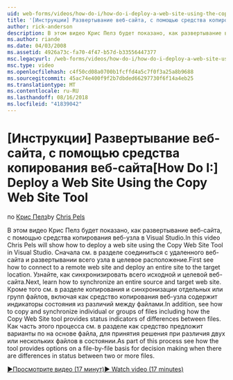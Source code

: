 ```yaml
---
uid: web-forms/videos/how-do-i/how-do-i-deploy-a-web-site-using-the-copy-web-site-tool
title: '[Инструкции] Развертывание веб-сайта, с помощью средства копирования веб-сайта | Документация Майкрософт'
author: rick-anderson
description: В этом видео Крис Пелз будет показано, как развертывание веб-сайта, с помощью средства копирования веб-узла в Visual Studio. Сначала посмотреть, как подключиться к удаленной веб-сайта и...
ms.author: riande
ms.date: 04/03/2008
ms.assetid: 4926a73c-fa70-4f47-b57d-b33556447377
msc.legacyurl: /web-forms/videos/how-do-i/how-do-i-deploy-a-web-site-using-the-copy-web-site-tool
msc.type: video
ms.openlocfilehash: c4f50cd08a0700b1fcffd4a5c7f0f3a25a8b9688
ms.sourcegitcommit: 45ac74e400f9f2b7dbded66297730f6f14a4eb25
ms.translationtype: MT
ms.contentlocale: ru-RU
ms.lasthandoff: 08/16/2018
ms.locfileid: "41839042"
---
```

<a name="how-do-i-deploy-a-web-site-using-the-copy-web-site-tool"></a><span data-ttu-id="d5052-104">[Инструкции] Развертывание веб-сайта, с помощью средства копирования веб-сайта</span><span class="sxs-lookup"><span data-stu-id="d5052-104">[How Do I:] Deploy a Web Site Using the Copy Web Site Tool</span></span>
====================
<span data-ttu-id="d5052-105">по [Крис Пелз](https://twitter.com/chrispels)</span><span class="sxs-lookup"><span data-stu-id="d5052-105">by [Chris Pels](https://twitter.com/chrispels)</span></span>

<span data-ttu-id="d5052-106">В этом видео Крис Пелз будет показано, как развертывание веб-сайта, с помощью средства копирования веб-узла в Visual Studio.</span><span class="sxs-lookup"><span data-stu-id="d5052-106">In this video Chris Pels will show how to deploy a web site using the Copy Web Site Tool in Visual Studio.</span></span> <span data-ttu-id="d5052-107">Сначала см. в разделе соединиться с удаленного веб-сайта и развертывании всего узла в целевое расположение.</span><span class="sxs-lookup"><span data-stu-id="d5052-107">First see how to connect to a remote web site and deploy an entire site to the target location.</span></span> <span data-ttu-id="d5052-108">Узнайте, как синхронизировать всего исходной и целевой веб-сайта.</span><span class="sxs-lookup"><span data-stu-id="d5052-108">Next, learn how to synchronize an entire source and target web site.</span></span> <span data-ttu-id="d5052-109">Кроме того см. в разделе копирования и синхронизации отдельных или групп файлов, включая как средство копирования веб-узла содержит индикаторы состояния из различий между файлами.</span><span class="sxs-lookup"><span data-stu-id="d5052-109">In addition, see how to copy and synchronize individual or groups of files including how the Copy Web Site tool provides status indicators of differences between files.</span></span> <span data-ttu-id="d5052-110">Как часть этого процесса см. в разделе как средство предложит варианты по на основе файла, для принятия решения при различия двух или нескольких файлов в состоянии.</span><span class="sxs-lookup"><span data-stu-id="d5052-110">As part of this process see how the tool provides options on a file-by-file basis for decision making when there are differences in status between two or more files.</span></span>

[<span data-ttu-id="d5052-111">&#9654;Просмотрите видео (17 минут)</span><span class="sxs-lookup"><span data-stu-id="d5052-111">&#9654; Watch video (17 minutes)</span></span>](https://channel9.msdn.com/Blogs/ASP-NET-Site-Videos/how-do-i-deploy-a-web-site-using-the-copy-web-site-tool)
